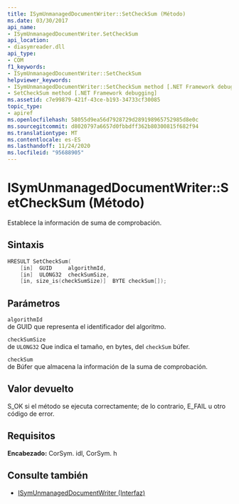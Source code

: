 ```yaml
---
title: ISymUnmanagedDocumentWriter::SetCheckSum (Método)
ms.date: 03/30/2017
api_name:
- ISymUnmanagedDocumentWriter.SetCheckSum
api_location:
- diasymreader.dll
api_type:
- COM
f1_keywords:
- ISymUnmanagedDocumentWriter::SetCheckSum
helpviewer_keywords:
- ISymUnmanagedDocumentWriter::SetCheckSum method [.NET Framework debugging]
- SetCheckSum method [.NET Framework debugging]
ms.assetid: c7e99879-421f-43ce-b193-34733cf30085
topic_type:
- apiref
ms.openlocfilehash: 58055d9ea56d7928729d289198965752985d8e0c
ms.sourcegitcommit: d8020797a6657d0fbbdff362b80300815f682f94
ms.translationtype: MT
ms.contentlocale: es-ES
ms.lasthandoff: 11/24/2020
ms.locfileid: "95688905"
---
```

# <a name="isymunmanageddocumentwritersetchecksum-method"></a>ISymUnmanagedDocumentWriter::SetCheckSum (Método)

Establece la información de suma de comprobación.  
  
## <a name="syntax"></a>Sintaxis  
  
```cpp  
HRESULT SetCheckSum(  
    [in]  GUID     algorithmId,  
    [in]  ULONG32  checkSumSize,  
    [in, size_is(checkSumSize)]  BYTE checkSum[]);  
```  
  
## <a name="parameters"></a>Parámetros  

 `algorithmId`  
 de GUID que representa el identificador del algoritmo.  
  
 `checkSumSize`  
 de `ULONG32` Que indica el tamaño, en bytes, del `checkSum` búfer.  
  
 `checkSum`  
 de Búfer que almacena la información de la suma de comprobación.  
  
## <a name="return-value"></a>Valor devuelto  

 S_OK si el método se ejecuta correctamente; de lo contrario, E_FAIL u otro código de error.  
  
## <a name="requirements"></a>Requisitos  

 **Encabezado:** CorSym. idl, CorSym. h  
  
## <a name="see-also"></a>Consulte también

- [ISymUnmanagedDocumentWriter (Interfaz)](isymunmanageddocumentwriter-interface.md)
